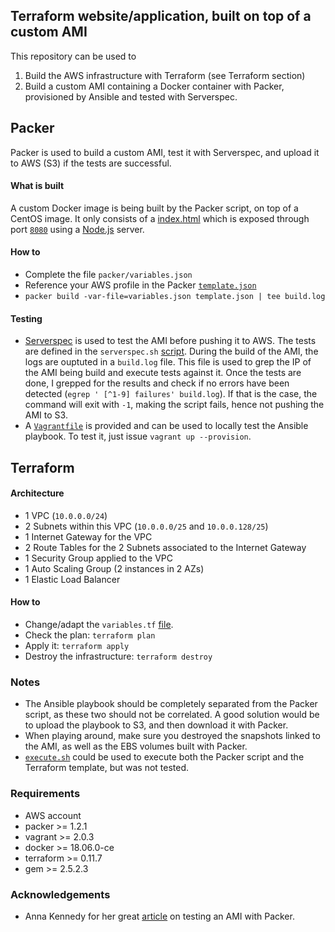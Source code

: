 ## Terraform website/application, built on top of a custom AMI
This repository can be used to
  1. Build the AWS infrastructure with Terraform (see Terraform section)
  2. Build a custom AMI containing a Docker container with Packer, provisioned by Ansible and tested with Serverspec.

## Packer
Packer is used to build a custom AMI, test it with Serverspec, and upload it to AWS (S3) if the tests are successful.

#### What is built
A custom Docker image is being built by the Packer script, on top of a CentOS image. It only consists of a [index.html](https://github.com/Mornor/terraform-website/blob/master/packer/ansible_roles/roles/website/files/public/index.html) which is exposed through port [`8080`](https://github.com/Mornor/terraform-website/blob/master/packer/ansible_roles/roles/website/files/Dockerfile) using a [Node.js](https://github.com/Mornor/terraform-website/blob/master/packer/ansible_roles/roles/website/files/server.js) server.

#### How to
  - Complete the file `packer/variables.json`
  - Reference your AWS profile in the Packer [`template.json`](https://github.com/Mornor/terraform-website/blob/master/packer/template.json#L16)
  - `packer build -var-file=variables.json template.json | tee build.log`

#### Testing
  - [Serverspec](https://serverspec.org/) is used to test the AMI before pushing it to AWS. The tests are defined in the `serverspec.sh` [script](https://github.com/Mornor/terraform-website/blob/master/packer/scripts/serverspec.sh). During the build of the AMI, the logs are ouptuted in a `build.log` file. This file is used to grep the IP of the AMI being build and execute tests against it. Once the tests are done, I grepped for the results and check if no errors have been detected (`egrep ' [^1-9] failures' build.log`). If that is the case, the command will exit with `-1`, making the script fails, hence not pushing the AMI to S3. <br/>
  - A [`Vagrantfile`](https://github.com/Mornor/terraform-website/blob/master/packer/ansible_roles/Vagrantfile) is provided and can be used to locally test the Ansible playbook. To test it, just issue `vagrant up --provision`.

## Terraform
#### Architecture
  - 1 VPC (`10.0.0.0/24`)
  - 2 Subnets within this VPC (`10.0.0.0/25` and `10.0.0.128/25`)
  - 1 Internet Gateway for the VPC
  - 2 Route Tables for the 2 Subnets associated to the Internet Gateway
  - 1 Security Group applied to the VPC
  - 1 Auto Scaling Group (2 instances in 2 AZs)
  - 1 Elastic Load Balancer

#### How to
- Change/adapt the `variables.tf` [file](https://github.com/Mornor/terraform-website/blob/master/terraform/variables.tf).
- Check the plan: `terraform plan`
- Apply it: `terraform apply`
- Destroy the infrastructure: `terraform destroy`

### Notes
  - The Ansible playbook should be completely separated from the Packer script, as these two should not be correlated. A good solution would be to upload the playbook to S3, and then download it with Packer.
  - When playing around, make sure you destroyed the snapshots linked to the AMI, as well as the EBS volumes built with Packer.
  - [`execute.sh`](https://github.com/Mornor/terraform-website/blob/master/execute.sh) could be used to execute both the Packer script and the Terraform template, but was not tested.

### Requirements
  - AWS account
  - packer >= 1.2.1
  - vagrant >= 2.0.3
  - docker >= 18.06.0-ce
  - terraform >= 0.11.7
  - gem >= 2.5.2.3

### Acknowledgements
  - Anna Kennedy for her great [article](http://annaken.github.io/testing-packer-builds-with-serverspec) on testing an AMI with Packer.
